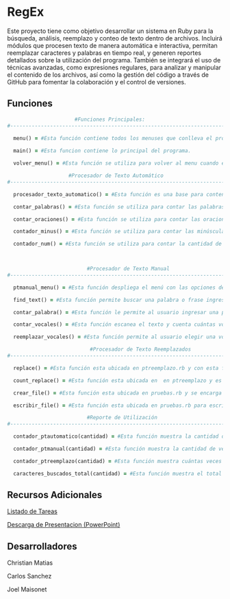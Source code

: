 # RegEx
Este proyecto tiene como objetivo desarrollar un sistema en Ruby para la búsqueda, análisis, reemplazo y conteo de texto dentro de archivos. Incluirá módulos que procesen texto de manera automática e interactiva, permitan reemplazar caracteres y palabras en tiempo real, y generen reportes detallados sobre la utilización del programa. También se integrará el uso de técnicas avanzadas, como expresiones regulares, para analizar y manipular el contenido de los archivos, así como la gestión del código a través de GitHub para fomentar la colaboración y el control de versiones.

## Funciones

```ruby
                      #Funciones Principales:
#-------------------------------------------------------------------------------------------------------

  menu() = #Esta función contiene todos los menuses que conlleva el programa. 
  
  main() = #Esta funcion contiene lo principal del programa. 

  volver_menu() = #Esta función se utiliza para volver al menu cuando el usuario lo indique. Se contesta por un: (Si/No)

                    #Procesador de Texto Automático
#--------------------------------------------------------------------------------------------------------

  procesador_texto_automatico() = #Esta función es una base para contener las demás funciones que se utilizarán para la área de procesamiento de texto automático.

  contar_palabras() = #Esta función se utiliza para contar las palabras dentro del archivo cargado por el usuario.

  contar_oraciones() = #Esta función se utiliza para contar las oraciones dentro del archivo cargado por el usuario.

  contador_minus() = #Esta función se utiliza para contar las minúsculas dentro del archivo cargado por el usuario.

  contador_num() = #Esta función se utiliza para contar la cantidad de dígitos dentro del archivo cargado por el usuario.

  

                          #Procesador de Texto Manual
#--------------------------------------------------------------------------------------------------------

  ptmanual_menu() = #Esta función despliega el menú con las opciones del módulo Manual: búsqueda, reemplazo o regresar al menú principal.

  find_text() = #Esta función permite buscar una palabra o frase ingresada por el usuario dentro del archivo. Muestra las líneas donde aparece.

  contar_palabra() = #Esta función le permite al usuario ingresar una palabra, y le dice cuántas veces aparece en el archivo.

  contar_vocales() = #Esta función escanea el texto y cuenta cuántas vocales (mayúsculas y minúsculas) aparecen en total.

  reemplazar_vocales() = #Esta función permite al usuario elegir una vocal para reemplazarla por otra, aplicando los cambios en todo el texto y mostrando el nuevo contenido.

                           #Procesador de Texto Reemplazados
#--------------------------------------------------------------------------------------------------------

  replace() = #Esta función esta ubicada en ptreemplazo.rb y con esta función el usuario podrá ingresare el texto que desea ubicar con lo que desea reemplazar

  count_replace() = #Esta función esta ubicada en  en ptreemplazo y es el encargado de decirte cuantas veces reemplazaste

  crear_file() = #Esta función esta ubicada en pruebas.rb y se encarga de crear el file con para cargarlo

  escribir_file() = #Esta función esta ubicada en pruebas.rb para escribir en el file y manipular la data

                          #Reporte de Utilización
#--------------------------------------------------------------------------------------------------------

  contador_ptautomatico(cantidad) = #Esta función muestra la cantidad de veces que se utilizó el Procesador de Texto Automático.

  contador_ptmanual(cantidad) = #Esta función muestra la cantidad de veces que se utilizó el Procesador de Texto Manual.

  contador_ptreemplazo(cantidad) = #Esta función muestra cuántas veces se utilizó el Procesador de Reemplazos.

  caracteres_buscados_total(cantidad) = #Esta función muestra el total acumulado de caracteres buscados o reemplazados durante el uso del programa.

```

## Recursos Adicionales
  [Listado de Tareas](https://docs.google.com/spreadsheets/d/1xri8bSAop2sJfve_Qy83uF5apG84QR67EpnXqbuycdw/edit?usp=sharing)

  [Descarga de Presentacion (PowerPoint)](https://drive.google.com/uc?export=download&id=1nvq89cm6ykNHOzKZclEvqI3ppY2PwFe5)

## Desarrolladores

Christian Matias

Carlos Sanchez

Joel Maisonet

